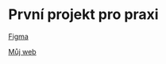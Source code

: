 ﻿# První projekt pro praxi

[Figma](https://www.figma.com/file/eO2Z56bQyEG95vkSYuwGYs/L3---4P-projekt-(Copy)?node-id=0%3A1&t=jS5GyE29iqWwjp81-0)


[Můj web](https://pslib-cz.github.io/2022l3web-pppp-mareksofr/)
